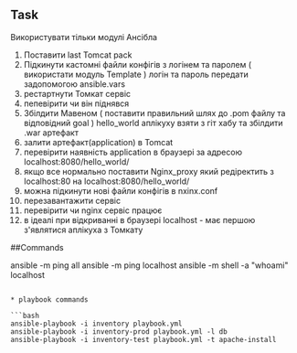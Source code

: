 ## Task
Використувати тільки модулі Ансібла 
1. Поставити last Tomcat pack
3. Підкинути кастомні файли конфігів з логінем та паролем ( використати модуль Template ) логін та пароль передати задопомогою ansible.vars
4. ‎рестартнути Томкат сервіс 
5. ‎пепевірити чи він піднявся 
7. ‎Збілдити Мавеном ( поставити правильний шлях до .pom файлу та відповідний goal ) hello_world аплікуху взяти з гіт хабу та збілдити .war артефакт 
8. ‎залити артефакт(application) в Tomcat 
9. ‎перевірити наявність application в браузері за адресою
 localhost:8080/hello_world/
6. ‎якщо все нормально поставити Nginx_proxy який редіректить з localhost:80 на localhost:8080/hello_world/
7. ‎можна підкинути нові файли конфігів в nxinx.conf 
8. ‎перезавантажити сервіс 
9. ‎перевірити чи nginx сервіс працює 
10. ‎в ідеалі при відкриванні в браузері localhost - має першою з'являтися аплікуха з Томкату 

##Commands

ansible -m ping all
ansible -m ping localhost
ansible -m shell -a "whoami" localhost
```

* playbook commands

```bash
ansible-playbook -i inventory playbook.yml
ansible-playbook -i inventory-prod playbook.yml -l db
ansible-playbook -i inventory-test playbook.yml -t apache-install
```
